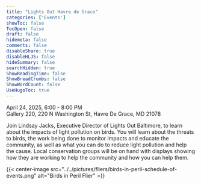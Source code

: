 ```yaml
---
title: "Lights Out Havre de Grace"
categories: ['Events']
showToc: false
TocOpen: false
draft: false
hidemeta: false
comments: false
disableShare: true
disableHLJS: false
hideSummary: false
searchHidden: true
ShowReadingTime: false
ShowBreadCrumbs: false
ShowWordCount: false
UseHugoToc: true
---
```


April 24, 2025, 6:00 - 8:00 PM \
Gallery 220, 220 N Washington St, Havre De Grace, MD 21078

Join Lindsay Jacks, Executive Director of Lights Out Baltimore, to learn about the impacts of light pollution on birds. You will learn about the threats to birds, the work being done to monitor impacts and educate the community, as well as what you can do to reduce light pollution and help the cause. Local conservation groups will be on hand with displays showing how they are working to help the community and how you can help them.

{{< center-image src="../../pictures/fliers/birds-in-peril-schedule-of-events.png" alt="Birds in Peril Flier" >}}

